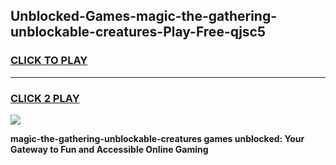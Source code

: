 
## Unblocked-Games-magic-the-gathering-unblockable-creatures-Play-Free-qjsc5
<h3>
<a href="https://premium76.site?title=magic-the-gathering-unblockable-creatures&ref=23A">CLICK TO PLAY</a></h3>
<hr>

<h3>
<a href="https://premium76.site?title=magic-the-gathering-unblockable-creatures&ref=23A">CLICK 2 PLAY</a>
  
</h3>

<a href="https://premium76.site?title=magic-the-gathering-unblockable-creatures&ref=23A"><img src="https://clearcache.store/games.png"></a>


**magic-the-gathering-unblockable-creatures games unblocked: Your Gateway to Fun and Accessible Online Gaming**
